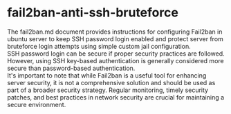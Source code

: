 # fail2ban-anti-ssh-bruteforce
The fail2ban.md document provides instructions for configuring Fail2ban in ubuntu server to keep SSH password login enabled and protect server from bruteforce login attempts using simple custom jail configuration.  
SSH password login can be secure if proper security practices are followed. However, using SSH key-based authentication is generally considered more secure than password-based authentication.  
It's important to note that while Fail2ban is a useful tool for enhancing server security, it is not a comprehensive solution and should be used as part of a broader security strategy. Regular monitoring, timely security patches, and best practices in network security are crucial for maintaining a secure environment.
